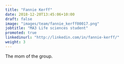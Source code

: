 ```yaml
---
title: "Fannie Kerff"
date: 2018-12-20T13:45:06+10:00
draft: false
image: "images/team/fannie_kerff00017.png"
jobtitle: "MA3 Life sciences student"
promoted: true
linkedinurl: "http://linkedin.com/in/fannie-kerff/"
weight: 3
---
```


The mom of the group.
